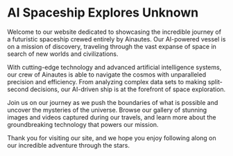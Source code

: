 <!--
Write me markdown content of website with wallpaper:

"A futuristic spaceship crewed entirely by Ainautes, traveling through the vast expanse of space on a mission of discovery."

The header of the page should not be copy of the text but rather a real content of the website which is using this wallpaper.
-->

<!--font:Roboto-->

# AI Spaceship Explores Unknown

Welcome to our website dedicated to showcasing the incredible journey of a futuristic spaceship crewed entirely by Ainautes. Our AI-powered vessel is on a mission of discovery, traveling through the vast expanse of space in search of new worlds and civilizations.

With cutting-edge technology and advanced artificial intelligence systems, our crew of Ainautes is able to navigate the cosmos with unparalleled precision and efficiency. From analyzing complex data sets to making split-second decisions, our AI-driven ship is at the forefront of space exploration.

Join us on our journey as we push the boundaries of what is possible and uncover the mysteries of the universe. Browse our gallery of stunning images and videos captured during our travels, and learn more about the groundbreaking technology that powers our mission.

Thank you for visiting our site, and we hope you enjoy following along on our incredible adventure through the stars.
